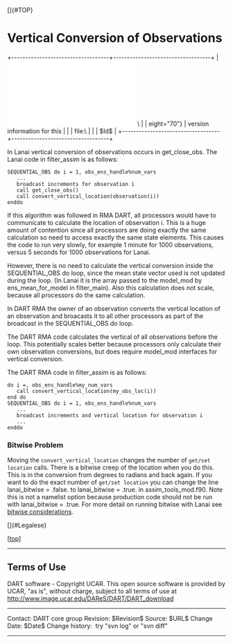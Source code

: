 []{#TOP}

Vertical Conversion of Observations
===================================

+-----------------------------------+-----------------------------------+
| ![DART project                    | Jump to [DART Documentation Main  |
| logo](../images/Dartboard7.png){h | Index](../index.html)\            |
| eight="70"}                       | version information for this      |
|                                   | file:\                            |
|                                   | \$Id\$                            |
+-----------------------------------+-----------------------------------+

In Lanai vertical conversion of observations occurs in get\_close\_obs.
The Lanai code in filter\_assim is as follows:

    SEQUENTIAL_OBS do i = 1, obs_ens_handle%num_vars
       ...
       broadcast increments for observation i
       call get_close_obs()
       call convert_vertical_location(observation(i))
    enddo

If this algorithm was followed in RMA DART, all processors would have to
communicate to calculate the location of observation i. This is a huge
amount of contention since all processors are doing exactly the same
calculation so need to access exactly the same state elements. This
causes the code to run very slowly, for example 1 minute for 1000
observations, versus 5 seconds for 1000 observations for Lanai.

However, there is no need to calculate the vertical conversion inside
the SEQUENTIAL\_OBS do loop, since the mean state vector used is not
updated during the loop. (In Lanai it is the array passed to the
model\_mod by ens\_mean\_for\_model in filter\_main). Also this
calculation does not scale, because all processors do the same
calculation.

In DART RMA the owner of an observation converts the vertical location
of an observation and broacasts it to all other processors as part of
the broadcast in the SEQUENTIAL\_OBS do loop.

The DART RMA code calculates the vertical of all observations before the
loop. This potentially scales better because processors only calculate
their own observation conversions, but does require model\_mod
interfaces for vertical conversion.

The DART RMA code in filter\_assim is as follows:

    do i =, obs_ens_handle%my_num_vars
       call convert_vertical_location(my_obs_loc(i))
    end do
    SEQUENTIAL_OBS do i = 1, obs_ens_handle%num_vars
       ...
       broadcast increments and vertical location for observation i
       ...
    enddo

### Bitwise Problem

Moving the `convert_vertical_location` changes the number of
`get/set location` calls. There is a bitwise creep of the location when
you do this. This is in the conversion from degrees to radians and back
again. If you want to do the exact number of `get/set location` you can
change the line lanai\_bitwise = .false. to lanai\_bitwise = .true. in
assim\_tools\_mod.f90. Note this is not a namelist option because
production code should not be run with lanai\_bitwise = .true. For more
detail on running bitwise with Lanai see [bitwise
considerations](bitwise_considerations.html).

[]{#Legalese}

<div class="top">

\[[top](#)\]

</div>

------------------------------------------------------------------------

Terms of Use
------------

DART software - Copyright UCAR. This open source software is provided by
UCAR, "as is", without charge, subject to all terms of use at
<http://www.image.ucar.edu/DAReS/DART/DART_download>

  ------------------ -----------------------------
  Contact:           DART core group
  Revision:          \$Revision\$
  Source:            \$URL\$
  Change Date:       \$Date\$
  Change history:    try "svn log" or "svn diff"
  ------------------ -----------------------------



